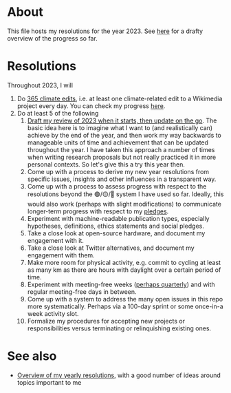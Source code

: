 # About

This file hosts my resolutions for the year 2023. See [here](https://github.com/users/Daniel-Mietchen/projects/1/views/1) for a drafty overview of the progress so far.

# Resolutions

Throughout 2023, I will

1. Do [365 climate edits](https://meta.wikimedia.org/wiki/Wikimedians_for_Sustainable_Development/365_climate_edits), i.e. at least one climate-related edit to a Wikimedia project every day. You can check my progress [here](https://www.wikidata.org/wiki/User:Daniel_Mietchen/365_climate_edits).
1. Do at least 5 of the following
   1. [Draft my review of 2023 when it starts, then update on the go](https://www.youtube.com/watch?v=n3kNlFMXslo#t=5m53s). The basic idea here is to imagine what I want to (and realistically can) achieve by the end of the year, and then work my way backwards to manageable units of time and achievement that can be updated throughout the year. I have taken this approach a number of times when writing research proposals but not really practiced it in more personal contexts. So let's give this a try this year then.
   1. Come up with a process to derive my new year resolutions from specific issues, insights and other influences in a transparent way. 
   1. Come up with a process to assess progress with respect to the resolutions beyond the 🟢/🟡/🔴 system I have used so far. Ideally, this would also work (perhaps with slight modifications) to communicate longer-term progress with respect to my [pledges](https://github.com/Daniel-Mietchen/pledges). 
   1. Experiment with machine-readable publication types, especially hypotheses, definitions, ethics statements and social pledges.
   1. Take a close look at open-source hardware, and document my engagement with it.
   1. Take a close look at Twitter alternatives, and document my engagement with them.
   1. Make more room for physical activity, e.g. commit to cycling at least as many km as there are hours with daylight over a certain period of time.
   1. Experiment with meeting-free weeks ([perhaps quarterly](https://doi.org/10.1038/d41586-019-03953-y)) and with regular meeting-free days in between.
   1. Come up with a system to address the many open issues in this repo more systematically. Perhaps via a 100-day sprint or some once-in-a week activity slot.
   1. Formalize my procedures for accepting new projects or responsibilities versus terminating or relinquishing existing ones.

# See also

* [Overview of my yearly resolutions](https://github.com/Daniel-Mietchen/ideas/tree/master/new-year-resolutions), with a good number of ideas around topics important to me
